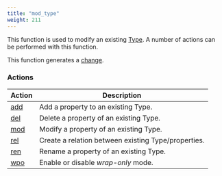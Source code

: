```yaml
---
title: "mod_type"
weight: 211
---
```


This function is used to modify an existing [Type](../../data-types/type). A number of actions can be performed with this function.

This function generates a [change](../../overview/changes).

### Actions

Action | Description
------ | -----------
[add](./add) | Add a property to an existing Type.
[del](./del) | Delete a property of an existing Type.
[mod](./mod) | Modify a property of an existing Type.
[rel](./rel) | Create a relation between existing Type/properties.
[ren](./ren) | Rename a property of an existing Type.
[wpo](./wpo) | Enable or disable *wrap-only* mode.
